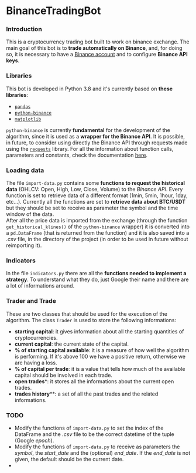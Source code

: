 # BinanceTradingBot

### Introduction
This is a cryptocurrency trading bot built to work on binance exchange.
The main goal of this bot is to **trade automatically on Binance**, and, for doing so, it is necessary to have a [Binance account](https://accounts.binance.com/en/register) and to configure **Binance API keys**.

### Libraries
This bot is developed in Python 3.8 and it's currently based on **these libraries**:
- [`pandas`](https://www.learndatasci.com/tutorials/python-pandas-tutorial-complete-introduction-for-beginners/)
- [`python-binance`](https://python-binance.readthedocs.io/en/latest/overview.html)
- [`matplotlib`](https://matplotlib.org/tutorials/introductory/pyplot.html)

`python-binance` is currently **fundamental** for the development of the algorithm, since it is used as a **wrapper for the Binance API**.
It is possible, in future, to consider using directly the Binance API through requests made using the [`requests`](https://requests.readthedocs.io/projects/it/it/latest/) library.
For all the information about function calls, parameters and constants, check the documentation [here](https://python-binance.readthedocs.io/en/latest/overview.html).

### Loading data
The file `import-data.py` contains some **functions to request the historical data** (OHLCV: Open, High, Low, Close, Volume) to the *Binance API*. Every function is set to retrieve data of a different format (1min, 5min, 1hour, 1day, etc...). Currently all the functions are set to **retrieve data about BTC/USDT** but they should be set to receive as parameter the symbol and the time window of the data.<br/>
After all the price data is imported from the exchange (through the function `get_historical_klines()` of the `python-binance` wrapper) it is converted into a `pd.DataFrame` (that is returned from the function) and it is also saved into a *.csv* file, in the directory of the project (in order to be used in future without reimporting it).

### Indicators
In the file `indicators.py` there are all the **functions needed to implement a strategy**. To understand what they do, just Google their name and there are a lot of informations around.

### Trader and Trade
These are two classes that should be used for the execution of the algorithm.
The class `Trader` is used to store the following informations:
- **starting capital**: it gives information about all the starting quantities of cryptocurrencies.
- **current capital**: the current state of the capital.
- **% of starting capital available**: it is a measure of how well the algorithm is performing. If it's above 100 we have a positive return, otherwise we are having a loss.
- **% of capital per trade**: it is a value that tells how much of the available capital should be involved in each trade.
- **open trades***: it stores all the informations about the current open trades.
- **trades history****: a set of all the past trades and the related informations.

### TODO
- Modify the functions of `import-data.py` to set the index of the DataFrame and the *.csv* file to be the correct datetime of the tuple (Google *epoch*).
- Modify the functions of `import-data.py` to receive as parameters the *symbol*, the *start_date* and the (optional) *end_date*. If the *end_date* is not given, the default should be the current date.
-

